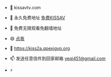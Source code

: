 - 👋 kissavtv.com
- 👀 永久免费地址 [免费KISSAV](https://www.kissavtv.com)
- 🌱 免费无限观看免翻墙地址  
- 😄 [点我](https://f62a.qpexjgvp.org)
- 💞️ https://kiss2a.qpexjgvp.org
- 📫 发送任意信件到回家邮箱 yeqi451@gmail.com
 
- ⚡ 

<!---
kissav68/kissav68 is a ✨ special ✨ repository because its `README.md` (this file) appears on your GitHub profile.
You can click the Preview link to take a look at your changes.
--->
